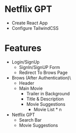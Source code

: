 # Netflix GPT
- Create React App
- Configure TailwindCSS

# Features
- Login/SignUp
    - SignIn/SignUP Form
    - Redirect To Brows Page
- Brows (After Authentication)\
    - Header
    - Main Movie
        - Trailer in Background
        - Title & Description
        - Movie Suggestions
            - Movie List * n
- Netflix GPT
    - Search Bar
    - Movie Suggestions